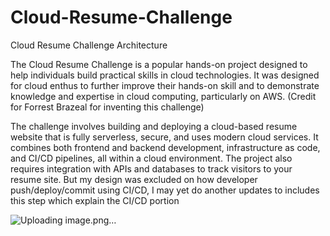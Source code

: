 # Cloud-Resume-Challenge
Cloud Resume Challenge Architecture

The Cloud Resume Challenge is a popular hands-on project designed to help individuals build practical skills in cloud technologies.
It was designed for cloud enthus to further improve their hands-on skill and to demonstrate knowledge and expertise in cloud computing, particularly on AWS. (Credit for Forrest Brazeal for inventing this challenge)

The challenge involves building and deploying a cloud-based resume website that is fully serverless, secure, and uses modern cloud services. It combines both frontend and backend development, infrastructure as code, and CI/CD pipelines, all within a cloud environment. The project also requires integration with APIs and databases to track visitors to your resume site.
But my design was excluded on how developer push/deploy/commit using CI/CD, I may yet do another updates to includes this step which explain the CI/CD portion

![Uploading image.png…]()



